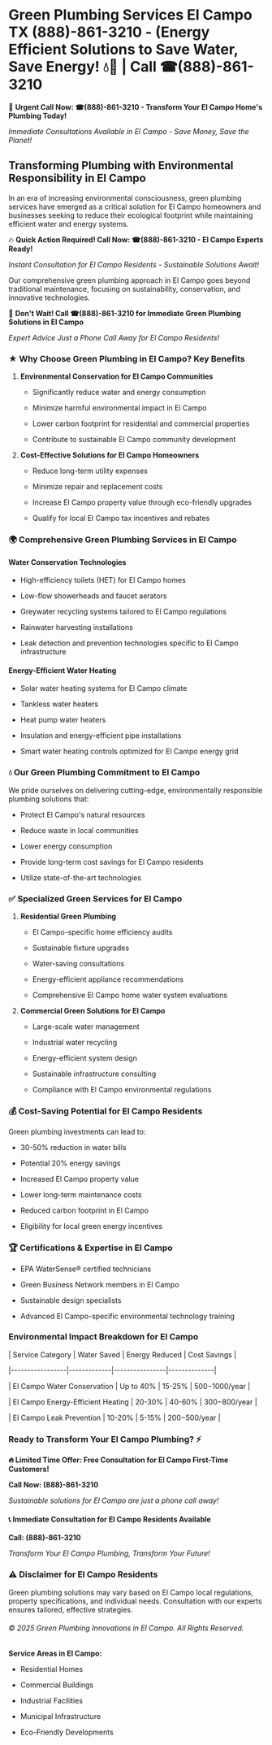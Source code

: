# Green Plumbing Services El Campo TX (888)-861-3210 - (Energy Efficient Solutions to Save Water, Save Energy! 💧🌿 | Call ☎(888)-861-3210

🚨 **Urgent Call Now: ☎(888)-861-3210 - Transform Your El Campo Home's Plumbing Today!**
*Immediate Consultations Available in El Campo - Save Money, Save the Planet!*

## Transforming Plumbing with Environmental Responsibility in El Campo

In an era of increasing environmental consciousness, green plumbing services have emerged as a critical solution for El Campo homeowners and businesses seeking to reduce their ecological footprint while maintaining efficient water and energy systems. 

🔥 **Quick Action Required! Call Now: ☎(888)-861-3210 - El Campo Experts Ready!**
*Instant Consultation for El Campo Residents - Sustainable Solutions Await!*

Our comprehensive green plumbing approach in El Campo goes beyond traditional maintenance, focusing on sustainability, conservation, and innovative technologies.

🚨 **Don't Wait! Call ☎(888)-861-3210 for Immediate Green Plumbing Solutions in El Campo**
*Expert Advice Just a Phone Call Away for El Campo Residents!*

### ★ Why Choose Green Plumbing in El Campo? Key Benefits

1. **Environmental Conservation for El Campo Communities** 
   - Significantly reduce water and energy consumption
   - Minimize harmful environmental impact in El Campo
   - Lower carbon footprint for residential and commercial properties
   - Contribute to sustainable El Campo community development

2. **Cost-Effective Solutions for El Campo Homeowners** 
   - Reduce long-term utility expenses
   - Minimize repair and replacement costs
   - Increase El Campo property value through eco-friendly upgrades
   - Qualify for local El Campo tax incentives and rebates

### 🌍 Comprehensive Green Plumbing Services in El Campo

#### Water Conservation Technologies
- High-efficiency toilets (HET) for El Campo homes
- Low-flow showerheads and faucet aerators
- Greywater recycling systems tailored to El Campo regulations
- Rainwater harvesting installations
- Leak detection and prevention technologies specific to El Campo infrastructure

#### Energy-Efficient Water Heating
- Solar water heating systems for El Campo climate
- Tankless water heaters
- Heat pump water heaters
- Insulation and energy-efficient pipe installations
- Smart water heating controls optimized for El Campo energy grid

### 💧 Our Green Plumbing Commitment to El Campo

We pride ourselves on delivering cutting-edge, environmentally responsible plumbing solutions that:
- Protect El Campo's natural resources
- Reduce waste in local communities
- Lower energy consumption
- Provide long-term cost savings for El Campo residents
- Utilize state-of-the-art technologies

### ✅ Specialized Green Services for El Campo

1. **Residential Green Plumbing**
   - El Campo-specific home efficiency audits
   - Sustainable fixture upgrades
   - Water-saving consultations
   - Energy-efficient appliance recommendations
   - Comprehensive El Campo home water system evaluations

2. **Commercial Green Solutions for El Campo**
   - Large-scale water management
   - Industrial water recycling
   - Energy-efficient system design
   - Sustainable infrastructure consulting
   - Compliance with El Campo environmental regulations

### 💰 Cost-Saving Potential for El Campo Residents

Green plumbing investments can lead to:
- 30-50% reduction in water bills
- Potential 20% energy savings
- Increased El Campo property value
- Lower long-term maintenance costs
- Reduced carbon footprint in El Campo
- Eligibility for local green energy incentives

### 🏆 Certifications & Expertise in El Campo

- EPA WaterSense® certified technicians
- Green Business Network members in El Campo
- Sustainable design specialists
- Advanced El Campo-specific environmental technology training

### Environmental Impact Breakdown for El Campo

| Service Category | Water Saved | Energy Reduced | Cost Savings |
|-----------------|-------------|----------------|--------------|
| El Campo Water Conservation | Up to 40% | 15-25% | $500-$1000/year |
| El Campo Energy-Efficient Heating | 20-30% | 40-60% | $300-$800/year |
| El Campo Leak Prevention | 10-20% | 5-15% | $200-$500/year |

### Ready to Transform Your El Campo Plumbing? ⚡

**🔥 Limited Time Offer: Free Consultation for El Campo First-Time Customers!**

**Call Now: (888)-861-3210**
*Sustainable solutions for El Campo are just a phone call away!*

#### 📞 Immediate Consultation for El Campo Residents Available

**Call: (888)-861-3210**
*Transform Your El Campo Plumbing, Transform Your Future!*

### ⚠️ Disclaimer for El Campo Residents

Green plumbing solutions may vary based on El Campo local regulations, property specifications, and individual needs. Consultation with our experts ensures tailored, effective strategies.

###### © 2025 Green Plumbing Innovations in El Campo. All Rights Reserved.

**Service Areas in El Campo:** 
- Residential Homes
- Commercial Buildings
- Industrial Facilities
- Municipal Infrastructure
- Eco-Friendly Developments